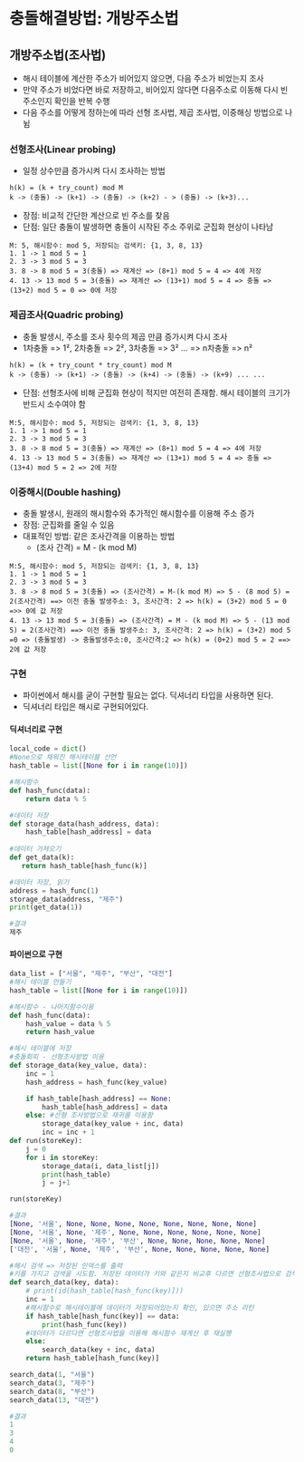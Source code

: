 # 충돌해결방법: 개방주소법

## 개방주소법(조사법)

- 해시 테이블에 계산한 주소가 비어있지 않으면, 다음 주소가 비었는지 조사
- 만약 주소가 비었다면 바로 저장하고, 비어있지 않다면 다음주소로 이동해 다시 빈 주소인지 확인을 반복 수행
- 다음 주소를 어떻게 정하는에 따라 선형 조사법, 제곱 조사법, 이중해싱 방법으로 나뉨

### 선형조사(Linear probing)

- 일정 상수만큼 증가시켜 다시 조사하는 방법

```
h(k) = (k + try_count) mod M
k -> (충돌) -> (k+1) -> (충돌) -> (k+2) - > (충돌) -> (k+3)...
```

- 장점: 비교적 간단한 계산으로 빈 주소를 찾음
- 단점: 일단 충돌이 발생하면 충돌이 시작된 주소 주위로 군집화 현상이 나타남

```
M: 5, 해시함수: mod 5, 저장되는 검색키: {1, 3, 8, 13}
1. 1 -> 1 mod 5 = 1
2. 3 -> 3 mod 5 = 3
3. 8 -> 8 mod 5 = 3(충돌) => 재계산 => (8+1) mod 5 = 4 => 4에 저장
4. 13 -> 13 mod 5 = 3(충돌) => 재계산 => (13+1) mod 5 = 4 => 충돌 =>(13+2) mod 5 = 0 => 0에 저장
```

### 제곱조사(Quadric probing)

- 충돌 발생시, 주소를 조사 횟수의 제곱 만큼 증가시켜 다시 조사
- 1차충돌 => 1², 2차충돌 => 2², 3차충돌 => 3² … => n차충돌 => n²

```
h(k) = (k + try_count * try_count) mod M
k -> (충돌) -> (k+1) -> (충돌) -> (k+4) -> (충돌) -> (k+9) ... ...
```

- 단점: 선형조사에 비해 군집화 현상이 적지만 여전히 존재함. 해시 테이블의 크기가 반드시 소수여야 함

```
M:5, 해시함수: mod 5, 저장되는 검색키: {1, 3, 8, 13}
1. 1 -> 1 mod 5 = 1
2. 3 -> 3 mod 5 = 3
3. 8 -> 8 mod 5 = 3(충돌) => 재계산 => (8+1) mod 5 = 4 => 4에 저장
4. 13 -> 13 mod 5 = 3(충돌) => 재계산 => (13+1) mod 5 = 4 => 충돌 =>(13+4) mod 5 = 2 => 2에 저장
```

### 이중해시(Double hashing)

- 충돌 발생시, 원래의 해시함수와 추가적인 해시함수를 이용해 주소 증가
- 장점: 군집화를 줄일 수 있음
- 대표적인 방법: 같은 조사간격을 이용하는 방법
  - (조사 간격) = M - (k mod M)

```
M:5, 해시함수: mod 5, 저장되는 검색키: {1, 3, 8, 13}
1. 1 -> 1 mod 5 = 1
2. 3 -> 3 mod 5 = 3
3. 8 -> 8 mod 5 = 3(충돌) => (조사간격) = M-(k mod M) => 5 - (8 mod 5) = 2(조사간격) ==> 이전 충돌 발생주소: 3, 조사간격: 2 => h(k) = (3+2) mod 5 = 0 =>> 0에 값 저장
4. 13 -> 13 mod 5 = 3(충돌) => (조사간격) = M - (k mod M) => 5 - (13 mod 5) = 2(조사간격) ==> 이전 충돌 발생주소: 3, 조사간격: 2 => h(k) = (3+2) mod 5 =0 => (충돌발생) -> 충돌발생주소:0, 조사간격:2 => h(k) = (0+2) mod 5 = 2 ==> 2에 값 저장
```

### 구현

- 파이썬에서 해시를 굳이 구현할 필요는 없다. 딕셔너리 타입을 사용하면 된다.
- 딕셔너리 타입은 해시로 구현되어있다.

#### 딕셔너리로 구현

```python
local_code = dict()
#None으로 채워진 해시테이블 선언
hash_table = list([None for i in range(10)])

#해시함수
def hash_func(data):
    return data % 5

#데이터 저장
def storage_data(hash_address, data):
    hash_table[hash_address] = data
   
#데이터 가져오기
def get_data(k):
   return hash_table[hash_func(k)]

#데이터 저장, 읽기
address = hash_func(1)
storage_data(address, "제주")
print(get_data(1))

#결과
제주
```



#### 파이썬으로 구현

```python
data_list = ["서울", "제주", "부산", "대전"]
#해시 테이블 만들기
hash_table = list([None for i in range(10)])

#해시함수 - 나머지함수이용
def hash_func(data):
    hash_value = data % 5
    return hash_value

#해시 테이블에 저장
#충돌회피 - 선형조사방법 이용
def storage_data(key_value, data):
    inc = 1
    hash_address = hash_func(key_value)

    if hash_table[hash_address] == None:
        hash_table[hash_address] = data
    else: #선형 조사방법으로 재귀를 이용함
        storage_data(key_value + inc, data)
        inc = inc + 1
def run(storeKey):
    j = 0
    for i in storeKey:
        storage_data(i, data_list[j])
        print(hash_table)
        j = j+1

run(storeKey)

#결과
[None, '서울', None, None, None, None, None, None, None, None]
[None, '서울', None, '제주', None, None, None, None, None, None]
[None, '서울', None, '제주', '부산', None, None, None, None, None]
['대전', '서울', None, '제주', '부산', None, None, None, None, None]
```

```python
#해시 검색 => 저장된 인덱스를 출력
#키를 가지고 검색을 시도함. 저장된 데이터가 키와 같은지 비교후 다르면 선형조사법으로 검색 재시도
def search_data(key, data):
    # print(id(hash_table[hash_func(key)]))
    inc = 1
    #해시함수로 해시테이블에 데이터가 저장되어있는지 확인, 있으면 주소 리턴
    if hash_table[hash_func(key)] == data:
        print(hash_func(key))
    #데이터가 다르다면 선형조사법을 이용해 해시함수 재계산 후 재실행
    else:
        search_data(key + inc, data)
    return hash_table[hash_func(key)]

search_data(1, "서울")
search_data(3, "제주")
search_data(8, "부산")
search_data(13, "대전")

#결과
1
3
4
0
```

